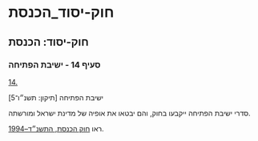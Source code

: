 # חוק-יסוד_הכנסת

## חוק-יסוד: הכנסת

### סעיף 14 - ישיבת הפתיחה

[14.](https://he.wikisource.org/wiki/חוק-יסוד:_הכנסת#s_yp_14)

ישיבת הפתיחה [תיקון: תשנ״ו־5]

סדרי ישיבת הפתיחה ייקבעו בחוק, והם יבטאו את אופיה של מדינת ישראל ומורשתה.

ראו [חוק הכנסת, התשנ״ד–1994](https://he.wikisource.org/wiki/חוק_הכנסת "חוק הכנסת").